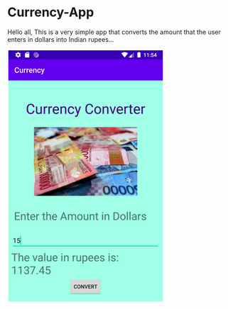 # Currency-App
Hello all, This is a very simple app that converts the amount that the user enters in dollars into Indian rupees...


![](app/src/main/res/drawable/new1.PNG)

